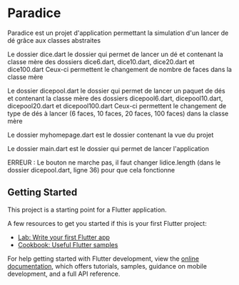 # Paradice

Paradice est un projet d'application permettant la simulation d'un lancer de dé grâce aux classes abstraites

Le dossier dice.dart le dossier qui permet de lancer un dé et contenant la classe mère des dossiers dice6.dart, dice10.dart, dice20.dart et dice100.dart
Ceux-ci permettent le changement de nombre de faces dans la classe mère

Le dossier dicepool.dart le dossier qui permet de lancer un paquet de dés et contenant la classe mère des dossiers dicepool6.dart, dicepool10.dart, dicepool20.dart et dicepool100.dart
Ceux-ci permettent le changement de type de dés à lancer (6 faces, 10 faces, 20 faces, 100 faces) dans la classe mère

Le dossier myhomepage.dart est le dossier contenant la vue du projet

Le dossier main.dart est le dossier qui permet de lancer l'application

ERREUR : Le bouton ne marche pas, il faut changer lidice.length (dans le dossier dicepool.dart, ligne 36) pour que cela fonctionne
## Getting Started

This project is a starting point for a Flutter application.

A few resources to get you started if this is your first Flutter project:

- [Lab: Write your first Flutter app](https://docs.flutter.dev/get-started/codelab)
- [Cookbook: Useful Flutter samples](https://docs.flutter.dev/cookbook)

For help getting started with Flutter development, view the
[online documentation](https://docs.flutter.dev/), which offers tutorials,
samples, guidance on mobile development, and a full API reference.

